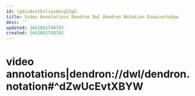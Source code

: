 ```yaml
---
id: lgdic8xctbxliyxdocg53q2
title: Video Annotations Dendron Dwl Dendron Notation Dzwucevtxbyw
desc: ''
updated: 1661861748783
created: 1661861748783
---
```


# video annotations|dendron://dwl/dendron.notation#^dZwUcEvtXBYW

